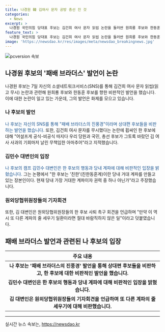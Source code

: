 ```yaml
---
title: 나경원 韓 김여사 문자 공방 총선 진 것
categories:
  - News
excerpt: >
  나경원 국민의힘 당대표 후보는 김건희 여사 문자 읽씹 논란을 둘러싼 원희룡 후보와 한동훈 후보에 대한 비판을 통해 패배 브라더스의 진풍경이라고 지적했다. 한 후보를 무책임한 아마추어, 원 후보를 무모한 아바타로 비판하며 당내의 계파 갈등을 언급했다. 이에 대변인은 읽씹 사건과 연판장 사건은 다른 문제라며, 한 후보를 거대 계파인 친한이라고 지목하고, 계파 갈등을 우려했다.
feature_text: >
  나경원 국민의힘 당대표 후보는 김건희 여사 문자 읽씹 논란을 둘러싼 원희룡 후보와 한동훈 후보에 대한 비판을 통해 패배 브라더스의 진풍경이라고 지적했다. 한 후보를 무책임한 아마추어, 원 후보를 무모한 아바타로 비판하며 당내의 계파 갈등을 언급했다. 이에 대변인은 읽씹 사건과 연판장 사건은 다른 문제라며, 한 후보를 거대 계파인 친한이라고 지목하고, 계파 갈등을 우려했다.
image: 'https://newsdao.kr/res/images/meta/newsdao_breakingnews.jpg'
---
```


<p><img src="https://newsdao.kr/res/images/meta/newsdao_breakingnews.jpg" alt="pcversion 속보" /></p>

<h2 data-ke-size="size26">나경원 후보의 '패배 브라더스' 발언이 논란</h2>

<p>나경원 후보는 7일 자신의 소셜네트워크서비스(SNS)를 통해 김건희 여사 문자 읽씹(읽고 무시) 논란과 관련해 원희룡 후보와 한동훈 후보를 향한 비판적인 발언을 했습니다. 이에 대한 논란이 일고 있는 가운데, 그의 발언은 화제를 모으고 있습니다.</p>

<h3>나 후보의 발언</h3>

<p><span style="color: #1a5490;">나 후보는 자신의 SNS를 통해 "패배 브라더스의 진풍경"이라며 상대편 후보들을 비판하는 발언을 했습니다.</span> 또한, 김건희 여사 문자를 무시했다는 논란에 휩싸인 한 후보에 대해 "어설프게 공식-비공식 따지다 우리 당원과 국민, 총선 후보가 그토록 바랐던 김 여사 사과의 기회마저 날린 무책임한 아마추어"라고 지적했습니다.</p>

<h3>김민수 대변인의 입장</h3>

<p><span style="color: #1a5490;">나 후보의 캠프 김민수 대변인은 한 후보의 행동과 당내 계파에 대해 비판적인 입장을 밝혔습니다.</span> 그는 논평에서 "한 후보는 '친한'(친한동훈계)이란 당내 거대 계파를 만들고 있는 장본인이다. 현재 당내 가장 거대한 계파이자 권력 중 하나 아닌가"라고 주장했습니다.</p>

<h3>원외당협위원장들의 기자회견</h3>

<p>또한, 김 대변인은 원외당협위원장들의 한 후보 사퇴 촉구 회견을 언급하며 "만약 이 역시 또 다른 계파의 줄 세우기 일환이라면 절대 바람직하지 않은 일"이라고 덧붙였습니다.</p>

<h2 data-ke-size="size26">패배 브라더스 발언과 관련된 나 후보의 입장</h2>

<table>
    <thead>
        <tr>
            <th style="text-align: center;">주요 내용</th>
        </tr>
    </thead>
    <tbody>
        <tr>
            <td style="text-align: center; height: 17px;"><b>나 후보는 '패배 브라더스의 진풍경' 발언을 통해 상대편 후보들을 비판하고, 한 후보에 대한 비판적인 발언을 했습니다.</b></td>
        </tr>
        <tr>
            <td style="text-align: center; height: 17px;"><b>김민수 대변인은 한 후보의 행동과 당내 계파에 대해 비판적인 입장을 밝혔습니다.</b></td>
        </tr>
        <tr>
            <td style="text-align: center; height: 17px;"><b>김 대변인은 원외당협위원장들의 기자회견을 언급하며 또 다른 계파의 줄 세우기에 대해 비판했습니다.</b></td>
        </tr>
    </tbody>
</table>

<p><hr></p>
실시간 뉴스 속보는, <a href="https://newsdao.kr" rel="dofollow">https://newsdao.kr</a>


